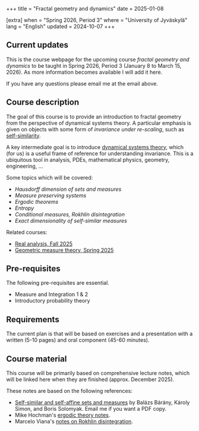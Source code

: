 +++
title = "Fractal geometry and dynamics"
date = 2025-01-08

[extra]
when = "Spring 2026, Period 3"
where = "University of Jyväskylä"
lang = "English"
updated = 2024-10-07
+++
## Current updates
This is the course webpage for the upcoming course *fractal geometry and dynamics* to be taught in Spring 2026, Period 3 (January 8 to March 15, 2026).
As more information becomes available I will add it here.

If you have any questions please email me at the email above.

## Course description
The goal of this course is to provide an introduction to fractal geometry from the perspective of dynamical systems theory.
A particular emphasis is given on objects with some form of *invariance under re-scaling*, such as [self-similarity](https://en.wikipedia.org/wiki/Self-similarity).

A key intermediate goal is to introduce [dynamical systems theory](https://en.wikipedia.org/wiki/Dynamical_system), which (for us) is a useful frame of reference for understanding invariance.
This is a ubiquitous tool in analysis, PDEs, mathematical physics, geometry, engineering, ...

Some topics which will be covered:
- *Hausdorff dimension of sets and measures*
- *Measure preserving systems*
- *Ergodic theorems*
- *Entropy*
- *Conditional measures, Rokhlin disintegration*
- *Exact dimensionality of self-similar measures*

Related courses:
- [Real analysis, Fall 2025](https://sites.google.com/view/tuomaths/teaching/real-analysis-fall-2025)
- [Geometric measure theory, Spring 2025](https://kfaessler.wixsite.com/math/geometric-measure-theory-2025)

## Pre-requisites
The following pre-requisites are essential.
- Measure and Integration 1 & 2
- Introductory probability theory

## Requirements
The current plan is that will be based on exercises and a presentation with a written (5-10 pages) and oral component (45-60 minutes).

## Course material
This course will be primarily based on comprehensive lecture notes, which will be linked here when they are finished (approx. December 2025).

These notes are based on the following references:
- [Self-similar and self-affine sets and measures](https://zbmath.org/1543.28001) by Balázs Bárány, Károly Simon, and Boris Solomyak.
  Email me if you want a PDF copy.
- Mike Hochman's [ergodic theory notes](https://math.huji.ac.il/~mhochman/courses/ergodic-theory-2017/notes.pdf).
- Marcelo Viana's [notes on Rokhlin disintegration](https://w3.impa.br/~viana/out/rokhlin.pdf).
